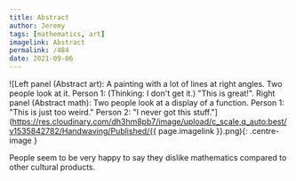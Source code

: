 ```yaml
---
title: Abstract
author: Jeremy
tags: [mathematics, art]
imagelink: Abstract
permalink: /484
date: 2021-09-06
---
```


![Left panel (Abstract art): A painting with a lot of lines at right angles. Two people look at it. Person 1: (Thinking: I don't get it.) "This is great!". Right panel (Abstract math): Two people look at a display of a function. Person 1: "This is just too weird." Person 2: "I never got this stuff."](https://res.cloudinary.com/dh3hm8pb7/image/upload/c_scale,q_auto:best/v1535842782/Handwaving/Published/{{ page.imagelink }}.png){: .centre-image }

People seem to be very happy to say they dislike mathematics compared to other cultural products.
